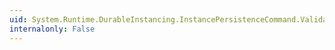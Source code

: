 ```yaml
---
uid: System.Runtime.DurableInstancing.InstancePersistenceCommand.Validate(System.Runtime.DurableInstancing.InstanceView)
internalonly: False
---
```

